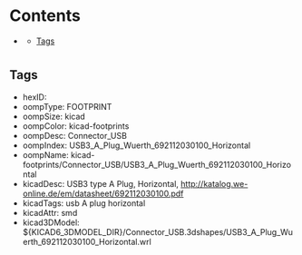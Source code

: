 



Contents
========

* [](#)
	* [Tags](#tags)

# 

## Tags

- hexID: 
- oompType: FOOTPRINT
- oompSize: kicad
- oompColor: kicad-footprints
- oompDesc: Connector_USB
- oompIndex: USB3_A_Plug_Wuerth_692112030100_Horizontal
- oompName: kicad-footprints/Connector_USB/USB3_A_Plug_Wuerth_692112030100_Horizontal
- kicadDesc: USB3 type A Plug, Horizontal, http://katalog.we-online.de/em/datasheet/692112030100.pdf
- kicadTags: usb A plug horizontal
- kicadAttr: smd
- kicad3DModel: ${KICAD6_3DMODEL_DIR}/Connector_USB.3dshapes/USB3_A_Plug_Wuerth_692112030100_Horizontal.wrl

